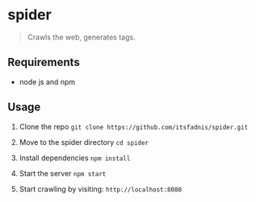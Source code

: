 # spider
> Crawls the web, generates tags. 

## Requirements
- node js and npm

## Usage
1. Clone the repo `git clone https://github.com/itsfadnis/spider.git`

2. Move to the spider directory `cd spider`

3. Install dependencies `npm install`

4. Start the server `npm start`

5. Start crawling by visiting: `http://localhost:8080`
